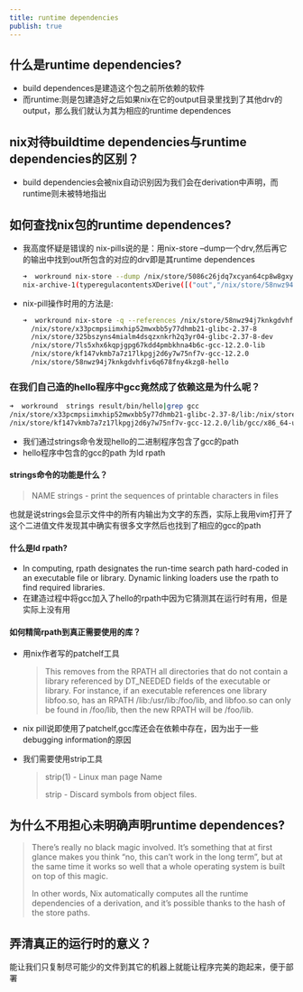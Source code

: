 ```yaml
---
title: runtime dependencies
publish: true
---
```


## 什么是runtime dependencies?

- build dependences是建造这个包之前所依赖的软件
- 而runtime:则是包建造好之后如果nix在它的output目录里找到了其他drv的output，那么我们就认为其为相应的runtime dependences

## nix对待buildtime dependencies与runtime dependencies的区别？

- build dependencies会被nix自动识别因为我们会在derivation中声明，而runtime则未被特地指出

## 如何查找nix包的runtime dependences?

- 我高度怀疑是错误的 nix-pills说的是：用nix-store –dump一个drv,然后再它的输出中找到out所包含的对应的drv即是其runtime dependences
    
    ```sh
    ➜  workround nix-store --dump /nix/store/5086c26jdq7xcyan64cp8w8gxyhbzyyh-hello.drv
    nix-archive-1(typeregulacontentsXDerive([("out","/nix/store/58nwz94j7knkgdvhfiv6q678fny4kzg8-hello","","")],[("/nix/store/18h8jz9vj7yb86lqahjq96bzyxg62kff-binutils-2.40.drv",["out"]),("/nix/store/1fqpzw45flwz5i5v4injpqh2fg4h8ij7-gawk-5.2.1.drv",["out"]),("/nix/store/40wj3dkfky4xcn3arv82y5fkdyi9h1nx-gnumake-4.4.1.drv",["out"]),("/nix/store/6s9l92aczmdsqrvs4jbjf4c1dj23ljm5-bash-5.2-p15.drv",["out"]),("/nix/store/dcc9bzivivd2yymvmj78mph1sfiv4nb6-gnugrep-3.11.drv",["out"]),("/nix/store/dn0kwiaw1yzq2i13919r29r0y4xgmn12-gnutar-1.34.drv",["out"]),("/nix/store/kpj5adpxdw639x8m8hwqwh2v41qddxa5-gzip-1.12.drv",["out"]),("/nix/store/p8vh8i416h2mxfvqjp2dxc8138zikzk0-gcc-wrapper-12.2.0.drv",["out"]),("/nix/store/slmc3fgfwq4yhafrd9g355i9klwzvgzx-gnused-4.9.drv",["out"]),("/nix/store/y235v15p96w6xpxkkd207q06vvpsilra-coreutils-9.1.drv",["out"])],["/nix/store/5qsq9zk6a0lkj9j084s2860cxj43mqyl-builder.sh","/nix/store/svc70mmzrlgq42m9acs0prsmci7ksh6h-hello-2.10.tar.gz"],"x86_64-linux","/nix/store/h6rxqqi4m0vipgvv9czpmwvifdjawb14-bash-5.2-p15/bin/bash",["/nix/store/5qsq9zk6a0lkj9j084s2860cxj43mqyl-builder.sh"],[("baseInputs","/nix/store/g1ajd0l91n1ryyw779wlfhf73imbh4cf-gnutar-1.34 /nix/store/4w0m22sx8yw9s1kw35f72cfak2qww8kh-gzip-1.12 /nix/store/914m27x3h5mfbxxdv8n5bcg1hqbl808d-gnumake-4.4.1 /nix/store/c22pksfcw1nnkcxlf5xm7ljxhngg3n65-gcc-wrapper-12.2.0 /nix/store/l8g5py3i39sq8afzi9vfmpw5igbqs84r-coreutils-9.1 /nix/store/rw2r8jqvbsmpq5kmgwvkv9pd833k9h3z-gawk-5.2.1 /nix/store/figk1iqjicv30sa9qnvbbzdb81bzsh1c-gnused-4.9 /nix/store/4wwylhblws9na4ghmvsia38kimxl43g4-gnugrep-3.11 /nix/store/shw0b6wv2xdvyj71b1fj147i83awrqfz-binutils-2.40"),("buildInputs",""),("builder","/nix/store/h6rxqqi4m0vipgvv9czpmwvifdjawb14-bash-5.2-p15/bin/bash"),("name","hello"),("out","/nix/store/58nwz94j7knkgdvhfiv6q678fny4kzg8-hello"),("src","/nix/store/svc70mmzrlgq42m9acs0prsmci7ksh6h-hello-2.10.tar.gz"),("system","x86_64-linux")]))%
    ```
    
- nix-pill操作时用的方法是:
    
    ```sh
    ➜  workround nix-store -q --references /nix/store/58nwz94j7knkgdvhfiv6q678fny4kzg8-hello
      /nix/store/x33pcmpsiimxhip52mwxbb5y77dhmb21-glibc-2.37-8
      /nix/store/325bszyns4mialm4dsqzxnkrh2q3yr04-glibc-2.37-8-dev
      /nix/store/7ls5xhx6kqpjgpg67kdd4pmbkhna4b6c-gcc-12.2.0-lib
      /nix/store/kf147vkmb7a7z17lkpgj2d6y7w75nf7v-gcc-12.2.0
      /nix/store/58nwz94j7knkgdvhfiv6q678fny4kzg8-hello
    ```
    

### 在我们自己造的hello程序中gcc竟然成了依赖这是为什么呢？

```sh
➜  workround  strings result/bin/hello|grep gcc
/nix/store/x33pcmpsiimxhip52mwxbb5y77dhmb21-glibc-2.37-8/lib:/nix/store/7ls5xhx6kqpjgpg67kdd4pmbkhna4b6c-gcc-12.2.0-lib/lib
/nix/store/kf147vkmb7a7z17lkpgj2d6y7w75nf7v-gcc-12.2.0/lib/gcc/x86_64-unknown-linux-gnu/12.2.0/include
```

- 我们通过strings命令发现hello的二进制程序包含了gcc的path
- hello程序中包含的gcc的path 为ld rpath

#### strings命令的功能是什么？

> NAME strings - print the sequences of printable characters in files

也就是说strings会显示文件中的所有内输出为文字的东西，实际上我用vim打开了这个二进值文件发现其中确实有很多文字然后也找到了相应的gcc的path

#### 什么是ld rpath?

- In computing, rpath designates the run-time search path hard-coded in an executable file or library. Dynamic linking loaders use the rpath to find required libraries.
- 在建造过程中将gcc加入了hello的rpath中因为它猜测其在运行时有用，但是实际上没有用

#### 如何精简rpath到真正需要使用的库？

- 用nix作者写的patchelf工具
    
    > This removes from the RPATH all directories that do not contain a library referenced by DT_NEEDED fields of the executable or library. For instance, if an executable references one library libfoo.so, has an RPATH /lib:/usr/lib:/foo/lib, and libfoo.so can only be found in /foo/lib, then the new RPATH will be /foo/lib.
    
- nix pill说即使用了patchelf,gcc库还会在依赖中存在，因为出于一些debugging information的原因
    
- 我们需要使用strip工具
    
    > strip(1) - Linux man page Name
    > 
    > strip - Discard symbols from object files.
    

## 为什么不用担心未明确声明runtime dependences?

> There’s really no black magic involved. It’s something that at first glance makes you think “no, this can’t work in the long term”, but at the same time it works so well that a whole operating system is built on top of this magic.
> 
> In other words, Nix automatically computes all the runtime dependencies of a derivation, and it’s possible thanks to the hash of the store paths.

## 弄清真正的运行时的意义？

能让我们只复制尽可能少的文件到其它的机器上就能让程序完美的跑起来，便于部署



